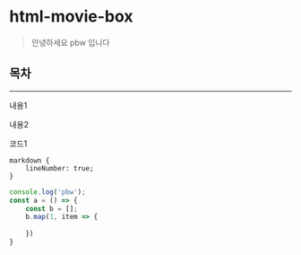 # html-movie-box

> 안녕하세요 pbw 입니다

## 목차
***

내용1

내용2

코드1
```
markdown {
    lineNumber: true;
}
```

```js
console.log('pbw');
const a = () => {
    const b = [];
    b.map(1, item => {
        
    })
}
```
